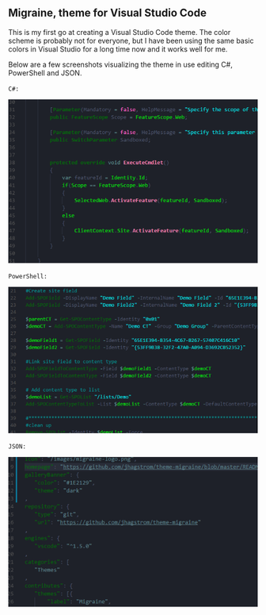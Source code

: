 ## Migraine, theme for Visual Studio Code
This is my first go at creating a Visual Studio Code theme. The color scheme is probably not for everyone, but I have been using the same basic colors in Visual Studio for a long time now and it works well for me.

Below are a few screenshots visualizing the theme in use editing C#, PowerShell and JSON.

`C#:`

![C# Screenshot][screenshot1]

[screenshot1]: https://raw.githubusercontent.com/jhagstrom/theme-migraine/master/images/screen1.png "C#"

`PowerShell:`

![PowerShell screenshot][screenshot2]

[screenshot2]: https://raw.githubusercontent.com/jhagstrom/theme-migraine/master/images/screen2.png "PowerShell"

`JSON:`

![JSON screenshot][screenshot3]

[screenshot3]: https://raw.githubusercontent.com/jhagstrom/theme-migraine/master/images/screen3.png "JSON"